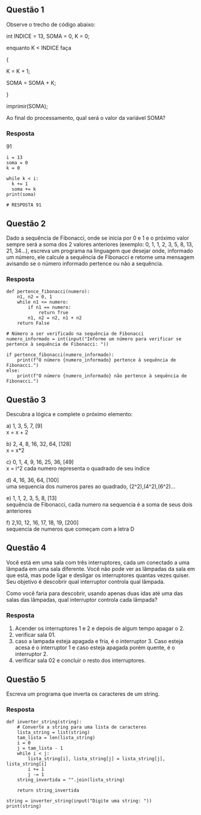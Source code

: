 ## Questão 1
Observe o trecho de código abaixo:

  int INDICE = 13, SOMA = 0, K = 0;

  enquanto K < INDICE faça

  {

  K = K + 1;

  SOMA = SOMA + K;

  }

  imprimir(SOMA);

Ao final do processamento, qual será o valor da variável SOMA?

### Resposta
91
```
i = 13
soma = 0
k = 0

while k < i:
  k += 1
  soma += k
print(soma)

# RESPOSTA 91
```

## Questão 2

Dado a sequência de Fibonacci, onde se inicia por 0 e 1 e o 
próximo valor sempre será a soma dos 2 valores anteriores (exemplo: 0, 1, 1, 2, 3, 5, 8, 13, 21, 34...),
escreva um programa na linguagem que desejar onde, informado um número, ele calcule a sequência de Fibonacci e
retorne uma mensagem avisando se o número informado pertence ou não a sequência.

### Resposta
```
def pertence_fibonacci(numero):
    n1, n2 = 0, 1
    while n1 <= numero:
        if n1 == numero:
            return True
        n1, n2 = n2, n1 + n2
    return False

# Número a ser verificado na sequência de Fibonacci
numero_informado = int(input("Informe um número para verificar se pertence à sequência de Fibonacci: "))

if pertence_fibonacci(numero_informado):
    print(f"O número {numero_informado} pertence à sequência de Fibonacci.")
else:
    print(f"O número {numero_informado} não pertence à sequência de Fibonacci.")

```

## Questão 3
 Descubra a lógica e complete o próximo elemento:


a) 1, 3, 5, 7, [9] <br>
  x = x + 2

b) 2, 4, 8, 16, 32, 64, [128] <br>
 x = x*2

c) 0, 1, 4, 9, 16, 25, 36, [49] <br>
  x = i^2   cada numero representa o quadrado de seu indice

d) 4, 16, 36, 64, [100] <Br>
uma sequencia dos numeros pares ao quadrado, (2^2),(4^2),(6^2)...

e) 1, 1, 2, 3, 5, 8, [13] <br>
sequência de Fibonacci, cada numero na sequencia é a soma de seus dois anteriores

f) 2,10, 12, 16, 17, 18, 19, [200] <br>
sequencia de numeros que começam com a letra D

## Questão 4
Você está em uma sala com três interruptores, cada um conectado a uma lâmpada em uma sala diferente. Você não pode ver as lâmpadas da sala em que está, mas pode ligar e desligar os interruptores quantas vezes quiser. Seu objetivo é descobrir qual interruptor controla qual lâmpada.

Como você faria para descobrir, usando apenas duas idas até uma das salas das lâmpadas, qual interruptor controla cada lâmpada?

### Resposta

1. Acender os interruptores 1 e 2 e depois de algum tempo apagar o 2.
2. verificar sala 01.
3. caso a lampada esteja apagada e fria, é o interruptor 3. Caso esteja acesa é o interruptor 1 e caso esteja apagada porém quente, é o interruptor 2.
4. verificar sala 02 e concluir o resto dos interruptores.


## Questão 5
Escreva um programa que inverta os caracteres de um string.

### Resposta

```
def inverter_string(string):
    # Converte a string para uma lista de caracteres
    lista_string = list(string)
    tam_lista = len(lista_string)
    i = 0
    j = tam_lista - 1
    while i < j:
        lista_string[i], lista_string[j] = lista_string[j], lista_string[i]
        i += 1
        j -= 1
    string_invertida = "".join(lista_string)

    return string_invertida

string = inverter_string(input("Digite uma string: "))
print(string)
```

